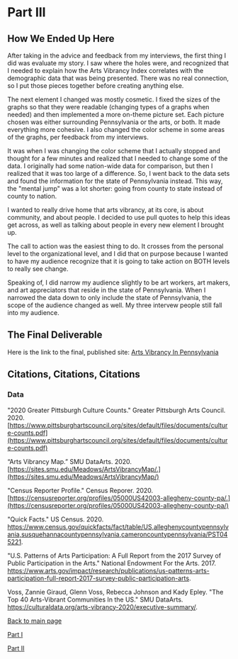 # Part III

## How We Ended Up Here
After taking in the advice and feedback from my interviews, the first thing I did was evaluate my story. I saw where the holes were, and recognized that I needed to explain how the Arts Vibrancy Index correlates with the demographic data that was being presented. There was no real connection, so I put those pieces together before creating anything else. 

The next element I changed was mostly cosmetic. I fixed the sizes of the graphs so that they were readable (changing types of a graphs when needed) and then implemented a more on-theme picture set. Each picture chosen was either surrounding Pennsylvania or the arts, or both. It made everything more cohesive. 
I also changed the color scheme in some areas of the graphs, per feedback from my interviews.

It was when I was changing the color scheme that I actually stopped and thought for a few minutes and realized that I needed to change some of the data. I originally had some nation-wide data for comparison, but then I realized that it was too large of a difference. So, I went back to the data sets and found the information for the state of Pennsylvania instead. This way, the "mental jump" was a lot shorter: going from county to state instead of county to nation. 

I wanted to really drive home that arts vibrancy, at its core, is about community, and about people. I decided to use pull quotes to help this ideas get across, as well as talking about people in every new element I brought up.

The call to action was the easiest thing to do. It crosses from the personal level to the organizational level, and I did that on purpose because I wanted to have my audience recognize that it is going to take action on BOTH levels to really see change.

Speaking of, I did narrow my audience slightly to be art workers, art makers, and art appreciators that reside in the state of Pennsylvania. When I narrowed the data down to only include the state of Pennsylvania, the scope of the audience changed as well. My three intervew people still fall into my audience. 

## The Final Deliverable
Here is the link to the final, published site: [Arts Vibrancy In Pennsylvania](https://carnegiemellon.shorthandstories.com/arts-vibrancy-in-pennsylvania/index.html)

## Citations, Citations, Citations
### Data
"2020 Greater Pittsburgh Culture Counts." Greater Pittsburgh Arts Council. 2020. [https://www.pittsburghartscouncil.org/sites/default/files/documents/culture-counts.pdf](https://www.pittsburghartscouncil.org/sites/default/files/documents/culture-counts.pdf)

“Arts Vibrancy Map.” SMU DataArts. 2020. [https://sites.smu.edu/Meadows/ArtsVibrancyMap/.](https://sites.smu.edu/Meadows/ArtsVibrancyMap/)

"Census Reporter Profile." Census Reporer. 2020. [https://censusreporter.org/profiles/05000US42003-allegheny-county-pa/.](https://censusreporter.org/profiles/05000US42003-allegheny-county-pa/)

"Quick Facts." US Census. 2020. https://www.census.gov/quickfacts/fact/table/US,alleghenycountypennsylvania,susquehannacountypennsylvania,cameroncountypennsylvania/PST045221.

"U.S. Patterns of Arts Participation: A Full Report from the 2017 Survey of Public Participation in the Arts." National Endowment For the Arts. 2017. https://www.arts.gov/impact/research/publications/us-patterns-arts-participation-full-report-2017-survey-public-participation-arts.

Voss, Zannie Giraud, Glenn Voss, Rebecca Johnson and Kady Epley. "The Top 40 Arts-Vibrant Communities In the US." SMU DataArts. https://culturaldata.org/arts-vibrancy-2020/executive-summary/.

[Back to main page](/README.md)

[Part I](/finalproject_part1.md)

[Part II](/finalproject_part2.md)
